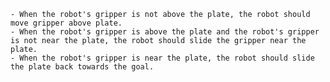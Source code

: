 
    - When the robot's gripper is not above the plate, the robot should move gripper above plate.
    - When the robot's gripper is above the plate and the robot's gripper is not near the plate, the robot should slide the gripper near the plate.
    - When the robot's gripper is near the plate, the robot should slide the plate back towards the goal.